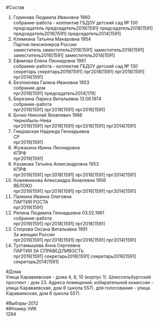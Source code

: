 #Состав  
1. Горинова Людмила Ивановна 1960  
    собрание-работа - коллектив ГБДОУ детский сад № 130  
    председатель председатель2019[1591] председатель2018[1591] председатель2016[1591] председатель2014[1591]  
2. Климкина Татьяна Макаровна 1954  
    Партия пенсионеров России  
    заместитель заместитель2019[1591] заместитель2018[1591] заместитель2016[1591] заместитель2014[1591]  
3. Ефимова Елена Леонидовна 1981  
    собрание-работа - коллектив ГБДОУ детский сад № 130  
    секретарь секретарь2019[1591] прг2018[1591] прг2016[1591] прг2014[1591]  
4. Безпокоева Галина Ивановна 1953  
    собрание-дом  
    прг2019[1591] председатель2014[179]  
5. Березина Лариса Витальевна 13.06.1974  
    собрание-работа  
    прг2019[1591] прг2018[1591] прг2016[1591]  
6. Бочко Николай Яковлевич 1966  
    Чернобыль-Нева  
    прг2019[1591] прг2018[1591] прг2016[1591] прг2014[1591]  
7. Гнедовская Надежда Геннадьевна  
    СР  
    прг2019[1591]  
8. Жужакина Ирина Леонидовна  
    КПРФ  
    прг2019[1591]  
9. Казакова Татьяна Александровна 1953  
    КПРФ  
    прг2019[1591] прг2018[1591] прг2016[1591] прг2014[1591]  
10. Кожевникова Александра Яковлевна 1956  
    ЯБЛОКО  
    прг2019[1591] прг2018[1591] прг2016[1591] прг2014[1591]  
11. Палкина Иванна Олеговна  
    ПАРТИЯ РОСТА  
    прг2019[1591]  
12. Репина Людмила Геннадьевна 03.02.1961  
    собрание-работа  
    прг2019[1591] прг2018[1591] прг2016[1591]  
13. Стюрова Оксана Витальевна 1991  
    За женщин России  
    прг2019[1591] прг2018[1591] прг2016[1591] прг2014[1591]  
14. Тухтамышева Анна Сергеевна  
    ПАРТИЯ ЗА СПРАВЕДЛИВОСТЬ  
    прг2019[1591] секретарь2018[1591] секретарь2016[1591] секретарь2014[1591]  
  
#Дома  
Улица Караваевская - дома 4, 8, 10 (корпус 1). Шлиссельбургский проспект - дом 23. Адреса помещений: избирательной комиссии - улица Караваевская, дом 6 (школа 557). для голосования - улица Караваевская, дом 6 (школа 557).  
  
#Выборы-2012  
##Номер УИК  
1284  

